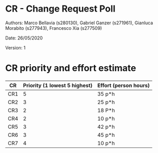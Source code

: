 # CR - Change Request Poll

Authors: Marco Bellavia (s280130), Gabriel Ganzer (s271961), Gianluca Morabito (s277943), Francesco Xia (s277509)

Date: 26/05/2020

Version: 1


# CR priority and effort estimate

### 

|   CR          | Priority (1 lowest 5 highest)       |          Effort (person hours) |   
| ----------- | ------------------------------- | ---------------------------- | 
| CR1   | 5 | 35 p*h |          
| CR2   | 3 | 25 p*h | 
| CR3   | 2 | 18 P*h | 
| CR4   | 2 | 10 p*h | 
| CR5   | 3 | 42 p*h | 
| CR6   | 3 | 45 p*h | 
| CR7   | 4 | 10 p*h | 
